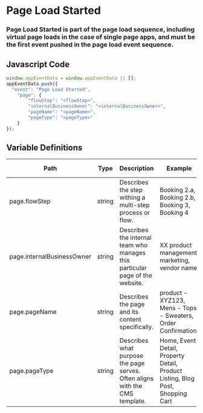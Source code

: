 # Page Load Started

### Page Load Started is part of the page load sequence, including virtual page loads in the case of single page apps, and must be the first event pushed in the page load event sequence.

## Javascript Code
```js
window.appEventData = window.appEventData || [];
appEventData.push({
  "event": "Page Load Started",
    "page": {
        "flowStep": "<flowStep>",
        "internalBusinessOwner": "<internalBusinessOwner>",
        "pageName": "<pageName>",
        "pageType": "<pageType>"
    }
});
```

## Variable Definitions

|Path|Type|Description|Example|Pattern|Min Length|Max Length|Minimum|Maximum|Multiple Of|
| --- | --- | --- | --- | --- | --- | --- | --- | --- | --- |
|page.flowStep|string|Describes the step withing a multi-step process or flow.|Booking 2.a, Booking 2.b, Booking 3, Booking 4|||||||
|page.internalBusinessOwner|string|Describes the internal team who manages this particular page of the website.|XX product management, marketing, vendor name|||||||
|page.pageName|string|Describes the page and its content specifically. |product - XYZ123, Mens - Tops - Sweaters, Order Confirmation|||||||
|page.pageType|string|Describes what purpose the page serves. Often aligns with the CMS template.|Home, Event Detail, Property Detail, Product Listing, Blog Post, Shopping Cart|||||||




